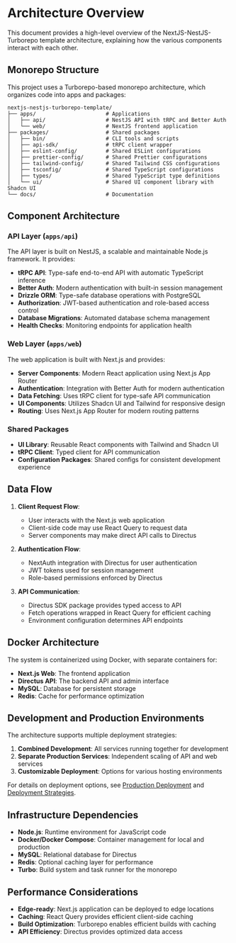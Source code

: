 # Architecture Overview

This document provides a high-level overview of the NextJS-NestJS-Turborepo template architecture, explaining how the various components interact with each other.

## Monorepo Structure

This project uses a Turborepo-based monorepo architecture, which organizes code into apps and packages:

```
nextjs-nestjs-turborepo-template/
├── apps/                      # Applications
│   ├── api/                   # NestJS API with tRPC and Better Auth
│   └── web/                   # NextJS frontend application
├── packages/                  # Shared packages
│   ├── bin/                   # CLI tools and scripts
│   ├── api-sdk/               # tRPC client wrapper
│   ├── eslint-config/         # Shared ESLint configurations
│   ├── prettier-config/       # Shared Prettier configurations  
│   ├── tailwind-config/       # Shared Tailwind CSS configurations
│   ├── tsconfig/              # Shared TypeScript configurations
│   ├── types/                 # Shared TypeScript type definitions
│   └── ui/                    # Shared UI component library with Shadcn UI
└── docs/                      # Documentation
```

## Component Architecture

### API Layer (`apps/api`)

The API layer is built on NestJS, a scalable and maintainable Node.js framework. It provides:

- **tRPC API**: Type-safe end-to-end API with automatic TypeScript inference
- **Better Auth**: Modern authentication with built-in session management
- **Drizzle ORM**: Type-safe database operations with PostgreSQL
- **Authorization**: JWT-based authentication and role-based access control
- **Database Migrations**: Automated database schema management
- **Health Checks**: Monitoring endpoints for application health

### Web Layer (`apps/web`)

The web application is built with Next.js and provides:

- **Server Components**: Modern React application using Next.js App Router
- **Authentication**: Integration with Better Auth for modern authentication
- **Data Fetching**: Uses tRPC client for type-safe API communication
- **UI Components**: Utilizes Shadcn UI and Tailwind for responsive design
- **Routing**: Uses Next.js App Router for modern routing patterns

### Shared Packages

- **UI Library**: Reusable React components with Tailwind and Shadcn UI
- **tRPC Client**: Typed client for API communication
- **Configuration Packages**: Shared configs for consistent development experience

## Data Flow

1. **Client Request Flow**:
   - User interacts with the Next.js web application
   - Client-side code may use React Query to request data
   - Server components may make direct API calls to Directus

2. **Authentication Flow**:
   - NextAuth integration with Directus for user authentication
   - JWT tokens used for session management
   - Role-based permissions enforced by Directus

3. **API Communication**:
   - Directus SDK package provides typed access to API
   - Fetch operations wrapped in React Query for efficient caching
   - Environment configuration determines API endpoints

## Docker Architecture

The system is containerized using Docker, with separate containers for:

- **Next.js Web**: The frontend application
- **Directus API**: The backend API and admin interface
- **MySQL**: Database for persistent storage
- **Redis**: Cache for performance optimization

## Development and Production Environments

The architecture supports multiple deployment strategies:

1. **Combined Development**: All services running together for development
2. **Separate Production Services**: Independent scaling of API and web services
3. **Customizable Deployment**: Options for various hosting environments

For details on deployment options, see [Production Deployment](./PRODUCTION-DEPLOYMENT.md) and [Deployment Strategies](./DEPLOYMENT-STRATEGIES.md).

## Infrastructure Dependencies

- **Node.js**: Runtime environment for JavaScript code
- **Docker/Docker Compose**: Container management for local and production
- **MySQL**: Relational database for Directus
- **Redis**: Optional caching layer for performance
- **Turbo**: Build system and task runner for the monorepo

## Performance Considerations

- **Edge-ready**: Next.js application can be deployed to edge locations
- **Caching**: React Query provides efficient client-side caching
- **Build Optimization**: Turborepo enables efficient builds with caching
- **API Efficiency**: Directus provides optimized data access
